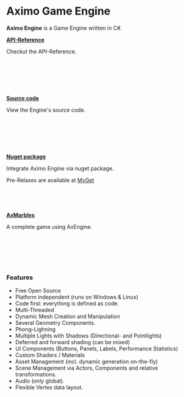 Aximo Game Engine
=================

**Aximo Engine** is a Game Engine written in C#.

<div class="row">
    <div class="col-md-4">
        <div class="panel panel-default" style="min-height: 140px">
            <div class="panel-body">
                <p><strong><a href="api/index.html">API-Reference</a></strong></p>
                <p>Checkut the API-Reference.</p>
            </div>
        </div>
    </div>
    <div class="col-md-4">
        <div class="panel panel-default" style="min-height: 140px">
            <div class="panel-body">
                <p><strong><a href="https://github.com/AximoGames/AxEngine">Source code</a></strong></p>
                <p>View the Engine's source code.</p>
            </div>
        </div>
    </div>
    <div class="col-md-4">
        <div class="panel panel-default" style="min-height: 140px">
            <div class="panel-body">
                <p><strong><a href="https://www.nuget.org/packages/Aximo">Nuget package</a></strong></p>
                <p>Integrate Aximo Engine via nuget package.</p>
                <p>Pre-Relases are available at <a href="https://www.myget.org/feed/aximo/package/nuget/Aximo">MyGet</a></p>
            </div>
        </div>
    </div>
    <div class="col-md-4">
        <div class="panel panel-default" style="min-height: 140px">
            <div class="panel-body">
                <p><strong><a href="https://github.com/AximoGames/AxMarbles">AxMarbles</a></strong></p>
                <p>A complete game using AxEngine.</p>
            </div>
        </div>
    </div>
</div>

### Features

* Free Open Source
* Platform independent (runs on Windows & Linux)
* Code first: everything is defined as code.
* Multi-Threaded
* Dynamic Mesh Creation and Manipulation
* Several Geometry Components.
* Phong-Lighning
* Multiple Lights with Shadows (Directional- and Pointlights)
* Deferred and forward shading (can be mixed)
* UI Components (Buttons, Panels, Labels, Performance Statistics)
* Custom Shaders / Materials
* Asset Management (incl. dynamic generation on-the-fly)
* Scene Management via Actors, Components and relative transformations.
* Audio (only global).
* Flexible Vertex data layout.
